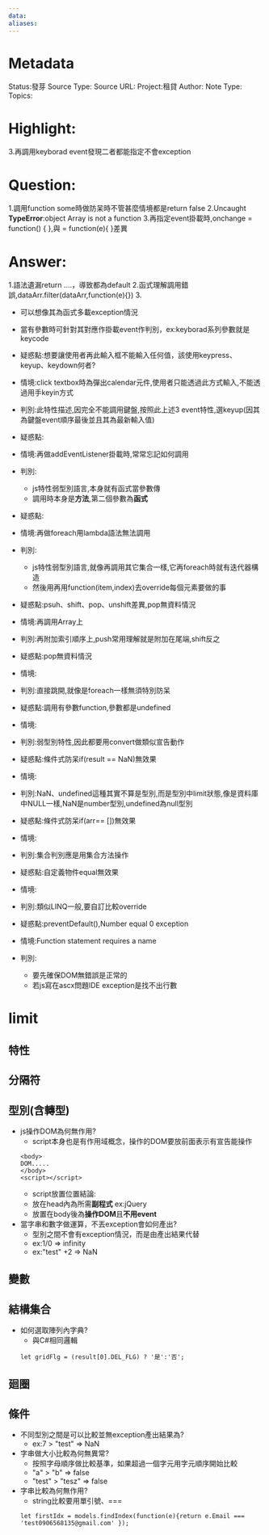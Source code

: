 ```yaml
---
data:
aliases:
---
```

# Metadata
Status:發芽
Source Type:
Source URL:
Project:租貸
Author:
Note Type:
Topics:


# Highlight:
3.再調用keyborad event發現二者都能指定不會exception
# Question:
1.調用function some時做防呆時不管甚麼情境都是return false
2.Uncaught **TypeError**:object Array is not a function
3.再指定event掛載時,onchange = function() { },與 = function(e){ }差異
# Answer:
1.語法遺漏return ....，導致都為default
2.函式理解調用錯誤,dataArr.filter(dataArr,function(e){})
3.
- 可以想像其為函式多載exception情況
- 當有參數時可針對其對應作掛載event作判別，ex:keyborad系列參數就是 keycode





- 疑惑點:想要讓使用者再此輸入框不能輸入任何值，該使用keypress、keyup、keydown何者?
- 情境:click textbox時為彈出calendar元件,使用者只能透過此方式輸入,不能透過用手keyin方式
- 判別:此特性描述,因完全不能調用鍵盤,按照此上述3 event特性,選keyup(因其為鍵盤event順序最後並且其為最新輸入值)


- 疑惑點:
- 情境:再做addEventListener掛載時,常常忘記如何調用
- 判別:
  - js特性弱型別語言,本身就有函式當參數傳
  - 調用時本身是**方法**,第二個參數為**函式**

- 疑惑點:
- 情境:再做foreach用lambda語法無法調用
- 判別:
  - js特性弱型別語言,就像再調用其它集合一樣,它再foreach時就有迭代器構造
  - 然後用再用function(item,index)去override每個元素要做的事

- 疑惑點:psuh、shift、pop、unshift差異,pop無資料情況
- 情境:再調用Array上
- 判別:再附加索引順序上,push常用理解就是附加在尾端,shift反之

- 疑惑點:pop無資料情況
- 情境:
- 判別:直接跳開,就像是foreach一樣無須特別防呆

- 疑惑點:調用有參數function,參數都是undefined
- 情境:
- 判別:弱型別特性,因此都要用convert做類似宣告動作

- 疑惑點:條件式防呆if(result == NaN)無效果
- 情境:
- 判別:NaN、undefined這種其實不算是型別,而是型別中limit狀態,像是資料庫中NULL一樣,NaN是number型別,undefined為null型別

- 疑惑點:條件式防呆if(arr== [])無效果
- 情境:
- 判別:集合判別應是用集合方法操作

- 疑惑點:自定義物件equal無效果
- 情境:
- 判別:類似LINQ一般,要自訂比較override


- 疑惑點:preventDefault(),Number equal 0 exception
- 情境:Function statement requires a name
- 判別:
  - 要先確保DOM無錯誤是正常的
  - 若js寫在ascx問題IDE exception是找不出行數

# limit
## 特性
## 分隔符
## 型別(含轉型)
- js操作DOM為何無作用?
  - script本身也是有作用域概念，操作的DOM要放前面表示有宣告能操作
  ```
  <body>
  DOM.....  
  </body>
  <script></script>
  ```
  - script放置位置結論:
  - 放在head內為所需**副程式** ex:jQuery
  - 放置在body後為**操作DOM**且**不用event**
- 當字串和數字做運算，不丟exception會如何產出?
    - 型別之間不會有exception情況，而是由產出結果代替
    - ex:1/0 => infinity
    - ex:"test" +2 => NaN 
## 變數
## 結構集合
- 如何選取陣列內字典?
  - 與C#相同邏輯
  ```
  let gridFlg = (result[0].DEL_FLG) ? '是':'否';
  ```
## 廻圈
## 條件
- 不同型別之間是可以比較並無exception產出結果為?
  - ex:7 > "test" => NaN
- 字串做大小比較為何無異常?
  - 按照字母順序做比較基準，如果超過一個字元用字元順序開始比較
  - "a" > "b" => false
  - "test" > "tesz" => false
- 字串比較為何無作用?
  - string比較要用單引號、===
  ```
  let firstIdx = models.findIndex(function(e){return e.Email === 'test0906568135@gmail.com' });
  ```
